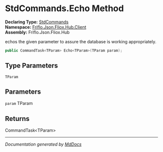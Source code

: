 ﻿<!--  
  <auto-generated>   
    The contents of this file were generated by a tool.  
    Changes to this file may be list if the file is regenerated  
  </auto-generated>   
-->

# StdCommands.Echo Method

**Declaring Type:** [StdCommands](../index.md)  
**Namespace:** [Friflo.Json.Fliox.Hub.Client](../../index.md)  
**Assembly:** Friflo.Json.Fliox.Hub

echos the given parameter to assure the database is working appropriately. 

```csharp
public CommandTask<TParam> Echo<TParam>(TParam param);
```

## Type Parameters

`TParam`

## Parameters

`param`  TParam

## Returns

CommandTask\<TParam\>

___

*Documentation generated by [MdDocs](https://github.com/ap0llo/mddocs)*
